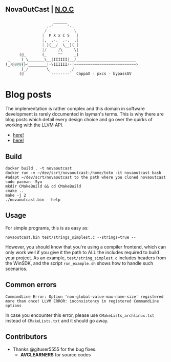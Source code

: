 ## NovaOutCast | [N.O.C](https://github.com/pxcs/NovaOutCast/)

```python
                     ______
                  .-"      "-.
                 /            \
                |  P X x C S   |
                |,  .-.  .-.  ,|
                | )(__/  \__)( |
                |/     /\     \|
      (@_       (_     ^^     _)
 _     ) \_______\__|IIIIII|__/__________________________
(_)@8@8{}<________|-\IIIIII/-|===========================>
       )_/        \          /
      (@           `--------`  CappaX - pxcs - bypassAV

```

# Blog posts

The implementation is rather complex and this domain in software development is rarely documented in layman's terms. This is why there are blog posts which detail every design choice and go over the quirks of working with the LLVM API.

* [here!](https://blog.scrt.ch/2020/06/19/engineering-antivirus-evasion/)
* [here!](https://blog.scrt.ch/2020/07/15/engineering-antivirus-evasion-part-ii/)

## Build

```
docker build . -t novaoutcast
docker run -v ~/dev/scrt/novaoutcast:/home/toto -it novaoutcast bash #adapt ~/dev/scrt/novaoutcast to the path where you cloned novaoutcast
sudo pacman -Syu
mkdir CMakeBuild && cd CMakeBuild
cmake ..
make -j 2
./novaoutcast.bin --help
```

## Usage

For simple programs, this is as easy as:

```
novaoutcast.bin test/strings_simplest.c --strings=true --
```

However, you should know that you're using a compiler frontend, which can only work well if you give it the path to ALL the includes required to build your project. As an example, `test/string_simplest.c` includes headers from the WinSDK, and the script `run_example.sh` shows how to handle such scenarios.

## Common errors

```
CommandLine Error: Option 'non-global-value-max-name-size' registered more than once! LLVM ERROR: inconsistency in registered CommandLine options
```

In case you encounter this error, please use `CMakeLists_archlinux.txt` instead of `CMakeLists.txt` and it should go away. 


## Contributors

- Thanks @gituser5555 for the bug fixes.
    - **AVCLEARNERS** for source codes
